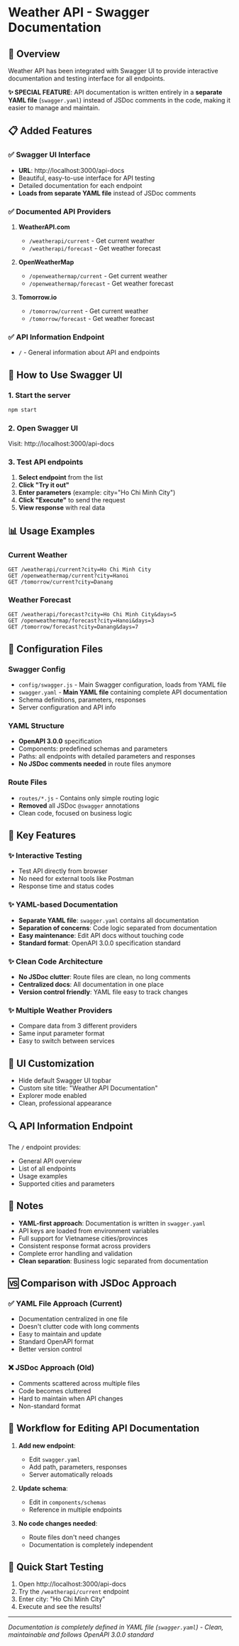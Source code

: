 # Weather API - Swagger Documentation

## 🎯 Overview
Weather API has been integrated with Swagger UI to provide interactive documentation and testing interface for all endpoints.

**✨ SPECIAL FEATURE**: API documentation is written entirely in a **separate YAML file** (`swagger.yaml`) instead of JSDoc comments in the code, making it easier to manage and maintain.

## 📋 Added Features

### ✅ Swagger UI Interface
- **URL**: http://localhost:3000/api-docs
- Beautiful, easy-to-use interface for API testing
- Detailed documentation for each endpoint
- **Loads from separate YAML file** instead of JSDoc comments

### ✅ Documented API Providers
1. **WeatherAPI.com**
   - `/weatherapi/current` - Get current weather
   - `/weatherapi/forecast` - Get weather forecast

2. **OpenWeatherMap**
   - `/openweathermap/current` - Get current weather  
   - `/openweathermap/forecast` - Get weather forecast

3. **Tomorrow.io**
   - `/tomorrow/current` - Get current weather
   - `/tomorrow/forecast` - Get weather forecast

### ✅ API Information Endpoint
- `/` - General information about API and endpoints

## 🚀 How to Use Swagger UI

### 1. Start the server
```bash
npm start
```

### 2. Open Swagger UI
Visit: http://localhost:3000/api-docs

### 3. Test API endpoints
1. **Select endpoint** from the list
2. **Click "Try it out"** 
3. **Enter parameters** (example: city="Ho Chi Minh City")
4. **Click "Execute"** to send the request
5. **View response** with real data

## 📊 Usage Examples

### Current Weather
```
GET /weatherapi/current?city=Ho Chi Minh City
GET /openweathermap/current?city=Hanoi  
GET /tomorrow/current?city=Danang
```

### Weather Forecast
```
GET /weatherapi/forecast?city=Ho Chi Minh City&days=5
GET /openweathermap/forecast?city=Hanoi&days=3
GET /tomorrow/forecast?city=Danang&days=7
```

## 🔧 Configuration Files

### Swagger Config
- `config/swagger.js` - Main Swagger configuration, loads from YAML file
- `swagger.yaml` - **Main YAML file** containing complete API documentation
- Schema definitions, parameters, responses
- Server configuration and API info

### YAML Structure
- **OpenAPI 3.0.0** specification
- Components: predefined schemas and parameters
- Paths: all endpoints with detailed parameters and responses
- **No JSDoc comments needed** in route files anymore

### Route Files
- `routes/*.js` - Contains only simple routing logic
- **Removed** all JSDoc `@swagger` annotations
- Clean code, focused on business logic

## 🌟 Key Features

### ✨ Interactive Testing
- Test API directly from browser
- No need for external tools like Postman
- Response time and status codes

### ✨ YAML-based Documentation
- **Separate YAML file**: `swagger.yaml` contains all documentation
- **Separation of concerns**: Code logic separated from documentation
- **Easy maintenance**: Edit API docs without touching code
- **Standard format**: OpenAPI 3.0.0 specification standard

### ✨ Clean Code Architecture
- **No JSDoc clutter**: Route files are clean, no long comments
- **Centralized docs**: All documentation in one place
- **Version control friendly**: YAML file easy to track changes

### ✨ Multiple Weather Providers
- Compare data from 3 different providers
- Same input parameter format
- Easy to switch between services

## 🎨 UI Customization
- Hide default Swagger UI topbar
- Custom site title: "Weather API Documentation"
- Explorer mode enabled
- Clean, professional appearance

## 🔍 API Information Endpoint
The `/` endpoint provides:
- General API overview
- List of all endpoints
- Usage examples
- Supported cities and parameters

## 📝 Notes
- **YAML-first approach**: Documentation is written in `swagger.yaml`
- API keys are loaded from environment variables
- Full support for Vietnamese cities/provinces
- Consistent response format across providers
- Complete error handling and validation
- **Clean separation**: Business logic separated from documentation

## 🆚 Comparison with JSDoc Approach

### ✅ YAML File Approach (Current)
- Documentation centralized in one file
- Doesn't clutter code with long comments
- Easy to maintain and update
- Standard OpenAPI format
- Better version control

### ❌ JSDoc Approach (Old)
- Comments scattered across multiple files
- Code becomes cluttered
- Hard to maintain when API changes
- Non-standard format

## 🔄 Workflow for Editing API Documentation

1. **Add new endpoint**:
   - Edit `swagger.yaml`
   - Add path, parameters, responses
   - Server automatically reloads

2. **Update schema**:
   - Edit in `components/schemas`
   - Reference in multiple endpoints

3. **No code changes needed**:
   - Route files don't need changes
   - Documentation is completely independent

## 🚀 Quick Start Testing
1. Open http://localhost:3000/api-docs
2. Try the `/weatherapi/current` endpoint
3. Enter city: "Ho Chi Minh City"
4. Execute and see the results!

---
*Documentation is completely defined in YAML file (`swagger.yaml`) - Clean, maintainable and follows OpenAPI 3.0.0 standard*
